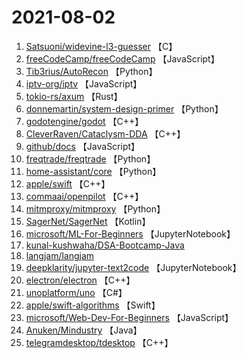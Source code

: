 # 2021-08-02

1. [Satsuoni/widevine-l3-guesser](https://github.com/Satsuoni/widevine-l3-guesser) 【C】
2. [freeCodeCamp/freeCodeCamp](https://github.com/freeCodeCamp/freeCodeCamp) 【JavaScript】
3. [Tib3rius/AutoRecon](https://github.com/Tib3rius/AutoRecon) 【Python】
4. [iptv-org/iptv](https://github.com/iptv-org/iptv) 【JavaScript】
5. [tokio-rs/axum](https://github.com/tokio-rs/axum) 【Rust】
6. [donnemartin/system-design-primer](https://github.com/donnemartin/system-design-primer) 【Python】
7. [godotengine/godot](https://github.com/godotengine/godot) 【C++】
8. [CleverRaven/Cataclysm-DDA](https://github.com/CleverRaven/Cataclysm-DDA) 【C++】
9. [github/docs](https://github.com/github/docs) 【JavaScript】
10. [freqtrade/freqtrade](https://github.com/freqtrade/freqtrade) 【Python】
11. [home-assistant/core](https://github.com/home-assistant/core) 【Python】
12. [apple/swift](https://github.com/apple/swift) 【C++】
13. [commaai/openpilot](https://github.com/commaai/openpilot) 【C++】
14. [mitmproxy/mitmproxy](https://github.com/mitmproxy/mitmproxy) 【Python】
15. [SagerNet/SagerNet](https://github.com/SagerNet/SagerNet) 【Kotlin】
16. [microsoft/ML-For-Beginners](https://github.com/microsoft/ML-For-Beginners) 【JupyterNotebook】
17. [kunal-kushwaha/DSA-Bootcamp-Java](https://github.com/kunal-kushwaha/DSA-Bootcamp-Java) 
18. [langjam/langjam](https://github.com/langjam/langjam) 
19. [deepklarity/jupyter-text2code](https://github.com/deepklarity/jupyter-text2code) 【JupyterNotebook】
20. [electron/electron](https://github.com/electron/electron) 【C++】
21. [unoplatform/uno](https://github.com/unoplatform/uno) 【C#】
22. [apple/swift-algorithms](https://github.com/apple/swift-algorithms) 【Swift】
23. [microsoft/Web-Dev-For-Beginners](https://github.com/microsoft/Web-Dev-For-Beginners) 【JavaScript】
24. [Anuken/Mindustry](https://github.com/Anuken/Mindustry) 【Java】
25. [telegramdesktop/tdesktop](https://github.com/telegramdesktop/tdesktop) 【C++】
